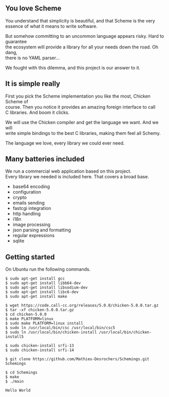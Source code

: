 You love Scheme
---------------
You understand that simplicity is beautiful, and that Scheme is the very  
essence of what it means to write software.  

But somehow committing to an uncommon language appears risky. Hard to guarantee  
the ecosystem will provide a library for all your needs down the road. Oh dang,  
there is no YAML parser...

We fought with this dilemma, and this project is our answer to it.

It is simple really
-------------------
First you pick the Scheme implementation you like the most, Chicken Scheme of  
course. Then you notice it provides an amazing foreign interface to call  
C libraries. And boom it clicks.

We will use the Chicken compiler and get the language we want. And we will  
write simple bindings to the best C libraries, making them feel all Schemy.

The language we love, every library we could ever need.

Many batteries included
-----------------------
We run a commercial web application based on this project.  
Every library we needed is included here. That covers a broad base.

- base64 encoding
- configuration
- crypto
- emails sending
- fastcgi integration
- http handling
- i18n
- image processing
- json parsing and formatting
- regular expressions
- sqlite

Getting started
---------------
On Ubuntu run the following commands.

    $ sudo apt-get install gcc
    $ sudo apt-get install libb64-dev
    $ sudo apt-get install libsodium-dev
    $ sudo apt-get install libc6-dev
    $ sudo apt-get install make

    $ wget https://code.call-cc.org/releases/5.0.0/chicken-5.0.0.tar.gz
    $ tar -xf chicken-5.0.0.tar.gz
    $ cd chicken-5.0.0
    $ make PLATFORM=linux
    $ sudo make PLATFORM=linux install
    $ sudo ln /usr/local/bin/csc /usr/local/bin/csc5
    $ sudo ln /usr/local/bin/chicken-install /usr/local/bin/chicken-install5

    $ sudo chicken-install srfi-13
    $ sudo chicken-install srfi-14

    $ git clone https://github.com/Mathieu-Desrochers/Schemings.git Schemings

    $ cd Schemings
    $ make
    $ ./main

    Hello World
